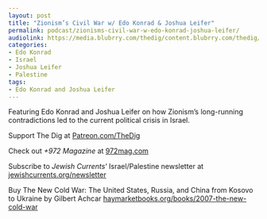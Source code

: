 ```yaml
---
layout: post
title: "Zionism’s Civil War w/ Edo Konrad & Joshua Leifer"
permalink: podcast/zionisms-civil-war-w-edo-konrad-joshua-leifer/
audiolink: https://media.blubrry.com/thedig/content.blubrry.com/thedig/The_Dig-EP_399-Israel.mp3
categories:
- Edo Konrad
- Israel
- Joshua Leifer
- Palestine
tags:
- Edo Konrad and Joshua Leifer
---
```


Featuring Edo Konrad and Joshua Leifer on how Zionism’s long-running contradictions led to the current political crisis in Israel.

Support The Dig at [Patreon.com/TheDig](http://Patreon.com/TheDig)

Check out *+972 Magazine* at [972mag.com](http://972mag.com)

Subscribe to *Jewish Currents*‘ Israel/Palestine newsletter at [jewishcurrents.org/newsletter](http://jewishcurrents.org/newsletter)

Buy The New Cold War: The United States, Russia, and China from Kosovo to Ukraine by Gilbert Achcar [haymarketbooks.org/books/2007-the-new-cold-war](http://haymarketbooks.org/books/2007-the-new-cold-war)

